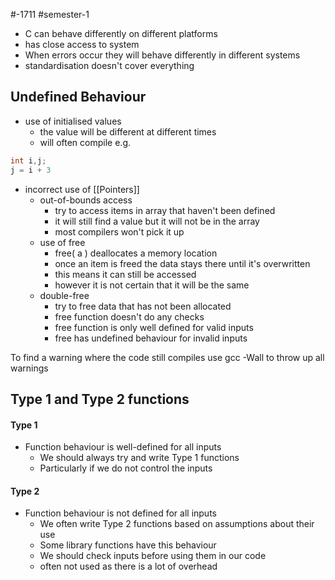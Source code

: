 #-1711 #semester-1 
- C can behave differently on different platforms
- has close access to system 
- When errors occur they will behave differently in different systems
- standardisation doesn't cover everything

## Undefined Behaviour
- use of initialised values
	- the value will be different at different times
	- will often compile
	e.g. 
```c
int i,j;
j = i + 3
```

- incorrect use of [[Pointers]]
	- out-of-bounds access
		- try to access items in array that haven't been defined
		- it will still find a value but it will not be in the array
		- most compilers won't pick it up
	- use of free
		- free( a ) deallocates a memory location
		- once an item is freed the data stays there until it's overwritten
		- this means it can still be accessed 
		- however it is not certain that it will be the same
	- double-free
		- try to free data that has not been allocated
		- free function doesn't do any checks
		- free function is only well defined for valid inputs
		- free has undefined behaviour for invalid inputs

To find a warning where the code still compiles use gcc -Wall to throw up all warnings

## Type 1 and Type 2 functions

#### Type 1
- Function behaviour is well-defined for all inputs
	- We should always try and write Type 1 functions
	- Particularly if we do not control the inputs

#### Type 2
- Function behaviour is not defined for all inputs
	- We often write Type 2 functions based on assumptions about their use
	- Some library functions have this behaviour
	- We should check inputs before using them in our code
	- often not used as there is a lot of overhead
